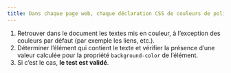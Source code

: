 ```yaml
---
title: Dans chaque page web, chaque déclaration CSS de couleurs de police (`color`), d’un élément susceptible de contenir du texte, est-elle accompagnée d’une déclaration de couleur de fond (`background`, `background-color`), au moins, héritée d’un parent ?
---
```


1. Retrouver dans le document les textes mis en couleur, à l’exception des couleurs par défaut (par exemple les liens, etc.).
2. Déterminer l’élément qui contient le texte et vérifier la présence d’une valeur calculée pour la propriété `background-color` de l’élément.
3. Si c’est le cas, **le test est validé**.
